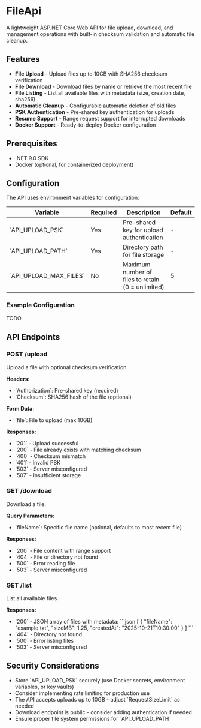 ﻿# FileApi

A lightweight ASP.NET Core Web API for file upload, download, and management operations with built-in checksum validation and automatic file cleanup.

## Features

- **File Upload** - Upload files up to 10GB with SHA256 checksum verification
- **File Download** - Download files by name or retrieve the most recent file
- **File Listing** - List all available files with metadata (size, creation date, sha256)
- **Automatic Cleanup** - Configurable automatic deletion of old files
- **PSK Authentication** - Pre-shared key authentication for uploads
- **Resume Support** - Range request support for interrupted downloads
- **Docker Support** - Ready-to-deploy Docker configuration

## Prerequisites

- .NET 9.0 SDK
- Docker (optional, for containerized deployment)

## Configuration

The API uses environment variables for configuration:

| Variable | Required | Description | Default |
|----------|----------|-------------|---------|
| \`API_UPLOAD_PSK\` | Yes | Pre-shared key for upload authentication | - |
| \`API_UPLOAD_PATH\` | Yes | Directory path for file storage | - |
| \`API_UPLOAD_MAX_FILES\` | No | Maximum number of files to retain (0 = unlimited) | 5 |

### Example Configuration

TODO

## API Endpoints

### POST /upload
Upload a file with optional checksum verification.

**Headers:**
- \`Authorization\`: Pre-shared key (required)
- \`Checksum\`: SHA256 hash of the file (optional)

**Form Data:**
- \`file\`: File to upload (max 10GB)

**Responses:**
- \`201\` - Upload successful
- \`200\` - File already exists with matching checksum
- \`400\` - Checksum mismatch
- \`401\` - Invalid PSK
- \`503\` - Server misconfigured
- \`507\` - Insufficient storage

### GET /download
Download a file.

**Query Parameters:**
- \`fileName\`: Specific file name (optional, defaults to most recent file)

**Responses:**
- \`200\` - File content with range support
- \`404\` - File or directory not found
- \`500\` - Error reading file
- \`503\` - Server misconfigured

### GET /list
List all available files.

**Responses:**
- \`200\` - JSON array of files with metadata:
  \`\`\`json
  [
  {
  "fileName": "example.txt",
  "sizeMB": 1.25,
  "createdAt": "2025-10-21T10:30:00"
  }
  ]
  \`\`\`
- \`404\` - Directory not found
- \`500\` - Error listing files
- \`503\` - Server misconfigured

## Security Considerations

- Store \`API_UPLOAD_PSK\` securely (use Docker secrets, environment variables, or key vaults)
- Consider implementing rate limiting for production use
- The API accepts uploads up to 10GB - adjust \`RequestSizeLimit\` as needed
- Download endpoint is public - consider adding authentication if needed
- Ensure proper file system permissions for \`API_UPLOAD_PATH\`